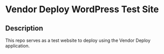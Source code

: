# Vendor Deploy WordPress Test Site

## Description
This repo serves as a test website to deploy using the Vendor Deploy application.
